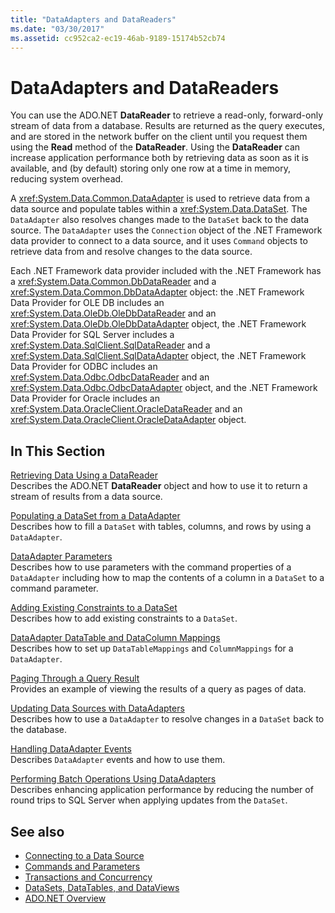 ```yaml
---
title: "DataAdapters and DataReaders"
ms.date: "03/30/2017"
ms.assetid: cc952ca2-ec19-46ab-9189-15174b52cb74
---
```

# DataAdapters and DataReaders
You can use the ADO.NET **DataReader** to retrieve a read-only, forward-only stream of data from a database. Results are returned as the query executes, and are stored in the network buffer on the client until you request them using the **Read** method of the **DataReader**. Using the **DataReader** can increase application performance both by retrieving data as soon as it is available, and (by default) storing only one row at a time in memory, reducing system overhead.  
  
 A <xref:System.Data.Common.DataAdapter> is used to retrieve data from a data source and populate tables within a <xref:System.Data.DataSet>. The `DataAdapter` also resolves changes made to the `DataSet` back to the data source. The `DataAdapter` uses the `Connection` object of the .NET Framework data provider to connect to a data source, and it uses `Command` objects to retrieve data from and resolve changes to the data source.  
  
 Each .NET Framework data provider included with the .NET Framework has a <xref:System.Data.Common.DbDataReader> and a <xref:System.Data.Common.DbDataAdapter> object: the .NET Framework Data Provider for OLE DB includes an <xref:System.Data.OleDb.OleDbDataReader> and an <xref:System.Data.OleDb.OleDbDataAdapter> object, the .NET Framework Data Provider for SQL Server includes a <xref:System.Data.SqlClient.SqlDataReader> and a <xref:System.Data.SqlClient.SqlDataAdapter> object, the .NET Framework Data Provider for ODBC includes an <xref:System.Data.Odbc.OdbcDataReader> and an <xref:System.Data.Odbc.OdbcDataAdapter> object, and the .NET Framework Data Provider for Oracle includes an <xref:System.Data.OracleClient.OracleDataReader> and an <xref:System.Data.OracleClient.OracleDataAdapter> object.  
  
## In This Section  
 [Retrieving Data Using a DataReader](retrieving-data-using-a-datareader.md)  
 Describes the ADO.NET **DataReader** object and how to use it to return a stream of results from a data source.  
  
 [Populating a DataSet from a DataAdapter](populating-a-dataset-from-a-dataadapter.md)  
 Describes how to fill a `DataSet` with tables, columns, and rows by using a `DataAdapter`.  
  
 [DataAdapter Parameters](dataadapter-parameters.md)  
 Describes how to use parameters with the command properties of a `DataAdapter` including how to map the contents of a column in a `DataSet` to a command parameter.  
  
 [Adding Existing Constraints to a DataSet](adding-existing-constraints-to-a-dataset.md)  
 Describes how to add existing constraints to a `DataSet`.  
  
 [DataAdapter DataTable and DataColumn Mappings](dataadapter-datatable-and-datacolumn-mappings.md)  
 Describes how to set up `DataTableMappings` and `ColumnMappings` for a `DataAdapter`.  
  
 [Paging Through a Query Result](paging-through-a-query-result.md)  
 Provides an example of viewing the results of a query as pages of data.  
  
 [Updating Data Sources with DataAdapters](updating-data-sources-with-dataadapters.md)  
 Describes how to use a `DataAdapter` to resolve changes in a `DataSet` back to the database.  
  
 [Handling DataAdapter Events](handling-dataadapter-events.md)  
 Describes `DataAdapter` events and how to use them.  
  
 [Performing Batch Operations Using DataAdapters](performing-batch-operations-using-dataadapters.md)  
 Describes enhancing application performance by reducing the number of round trips to SQL Server when applying updates from the `DataSet`.  
  
## See also

- [Connecting to a Data Source](connecting-to-a-data-source.md)
- [Commands and Parameters](commands-and-parameters.md)
- [Transactions and Concurrency](transactions-and-concurrency.md)
- [DataSets, DataTables, and DataViews](./dataset-datatable-dataview/index.md)
- [ADO.NET Overview](ado-net-overview.md)
